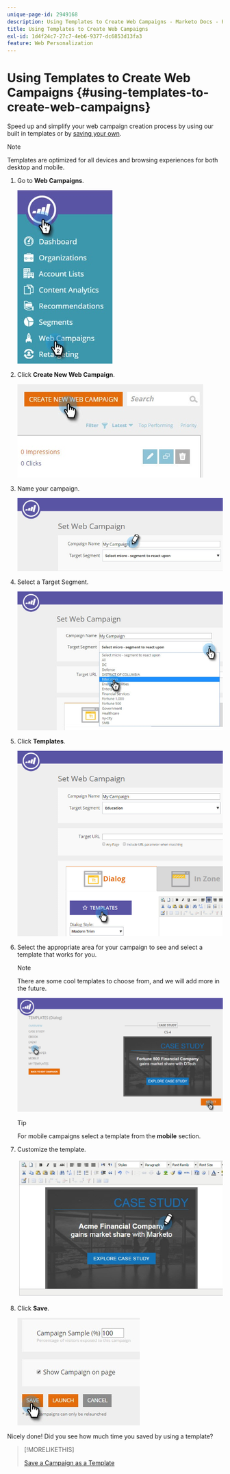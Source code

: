 ```yaml
---
unique-page-id: 2949168
description: Using Templates to Create Web Campaigns - Marketo Docs - Product Documentation
title: Using Templates to Create Web Campaigns
exl-id: 1d4f24c7-27c7-4eb6-9377-dc6853d13fa3
feature: Web Personalization
---
```

# Using Templates to Create Web Campaigns {#using-templates-to-create-web-campaigns}

Speed up and simplify your web campaign creation process by using our built in templates or by [saving your own](save-your-campaign-as-a-template.md).

>[!NOTE]
>
>Templates are optimized for all devices and browsing experiences for both desktop and mobile.

1. Go to **Web Campaigns**.

   ![](assets/web-campaigns-hand.jpg)

1. Click **Create New Web Campaign**.

   ![](assets/create-new-web-campaign-create-hand.jpg)

1. Name your campaign.

   ![](assets/set-web-campaign-my-campaign-hand.jpg)

1. Select a Target Segment.

   ![](assets/set-web-campaign-education.jpg)

1. Click **Templates**.

   ![](assets/templates.png)

1. Select the appropriate area for your campaign to see and select a template that works for you.

   >[!NOTE]
   >
   >There are some cool templates to choose from, and we will add more in the future.

   ![](assets/select.png)

   >[!TIP]
   >
   >For mobile campaigns select a template from the **mobile** section.

1. Customize the template.

   ![](assets/customize-template.jpg)

1. Click **Save**.

   ![](assets/click-save-hand.jpg)

Nicely done! Did you see how much time you saved by using a template?

>[!MORELIKETHIS]
>
>[Save a Campaign as a Template](/help/marketo/product-docs/web-personalization/using-templates/save-your-campaign-as-a-template.md)
